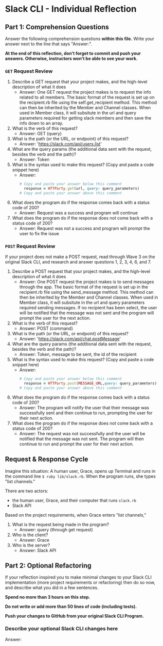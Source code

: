 # Slack CLI - Individual Reflection

## Part 1: Comprehension Questions

Answer the following comprehension questions **within this file.** Write your answer next to the line that says "Answer:".

**At the end of this reflection, don't forget to commit and push your answers. Otherwise, instructors won't be able to see your work.**

### `GET` Request Review

1. Describe a GET request that your project makes, and the high-level description of what it does
    - Answer: One GET request the project makes is to request the info related to all members. The basic format of the request is set up on the recipient.rb file using the self.get_recipient method. This method can then be inherited by the Member and Channel classes. When used in Member class, it will subsitute in the url and query parameters required for getting slack members and then save the info down to an array. 
1. What is the verb of this request?
    - Answer: GET (query)
1. What is the path (or the URL, or endpoint) of this request?
    - Answer: 'https://slack.com/api/users.list'
1. What are the query params (the additional data sent with the request, besides the verb and the path)?
    - Answer: Token
1. What is the syntax used to make this request? (Copy and paste a code snippet here)
    - Answer:
      ```ruby
      # Copy and paste your answer below this comment
        response = HTTParty.get(url, query: query_parameters)
      # Copy and paste your answer above this comment
      ```
1. What does the program do if the response comes back with a status code of 200?
    - Answer: Request was a success and program will continue
1. What does the program do if the response does not come back with a status code of 200?
    - Answer: Request was not a success and program will prompt the user to fix the issue

### `POST` Request Review

If your project does not make a POST request, read through Wave 3 on the original Slack CLI, and research and answer questions 1, 2, 3, 4, 6, and 7.

1. Describe a POST request that your project makes, and the high-level description of what it does
    - Answer: One POST request the project makes is to send messages through the app. The basic format of the request is set up in the recipient.rb file using the send_message method. This method can then be inherited by the Member and Channel classes. When used in Member class, it will subsitute in the url and query parameters required sending messages. If no recipient has been select, the user will be notified that the message was not sent and the program will prompt the user for the next action. 
1. What is the verb of this request?
    - Answer: POST (command)
1. What is the path (or the URL, or endpoint) of this request?
    - Answer: 'https://slack.com/api/chat.postMessage'
1. What are the query params (the additional data sent with the request, besides the verb and the path)?
    - Answer: Token, message to be sent, the id of the recipient
1. What is the syntax used to make this request? (Copy and paste a code snippet here)
    - Answer:
      ```ruby
      # Copy and paste your answer below this comment
        response = HTTParty.post(MESSAGE_URL,query: query_parameters)
      # Copy and paste your answer above this comment
      ```
1. What does the program do if the response comes back with a status code of 200?
    - Answer: The program will notify the user that their message was successfully sent and then continue to run, prompting the user for their next action. 
1. What does the program do if the response does not come back with a status code of 200?
    - Answer: The request was not successfully and the user will be notified that the message was not sent. The program will then continue to run and prompt the user for their next action.

## Request & Response Cycle

Imagine this situation: A human user, Grace, opens up Terminal and runs in the command line `$ ruby lib/slack.rb`. When the program runs, she types "list channels."

There are two actors:
  - the human user, Grace, and their computer that runs `slack.rb`
  - Slack API

Based on the project requirements, when Grace enters "list channels,"
1. What is the request being made in the program?
    - Answer: query (through get request)
1. Who is the client?
    - Answer: Grace
1. Who is the server?
    - Answer: Slack API

## Part 2: Optional Refactoring

If your reflection inspired you to make minimal changes to your Slack CLI implementation (more project requirements or refactoring) then do so now, and describe what you did in a few sentences.

**Spend no more than 3 hours on this step.**

**Do not write or add more than 50 lines of code (including tests).**

**Push your changes to GitHub from your original Slack CLI Program.**

### Describe your optional Slack CLI changes here

Answer: 
